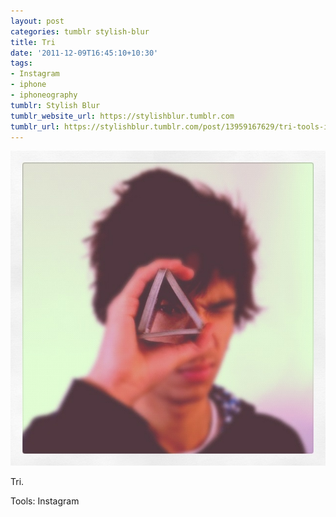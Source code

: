 ```yaml
---
layout: post
categories: tumblr stylish-blur
title: Tri
date: '2011-12-09T16:45:10+10:30'
tags:
- Instagram
- iphone
- iphoneography
tumblr: Stylish Blur
tumblr_website_url: https://stylishblur.tumblr.com
tumblr_url: https://stylishblur.tumblr.com/post/13959167629/tri-tools-instagram
---
```

 ![](/content/images/tumblr/stylish-blur/tumblr_lvxapaLiBZ1qeku5yo1_640.png)  

Tri.

Tools: Instagram

